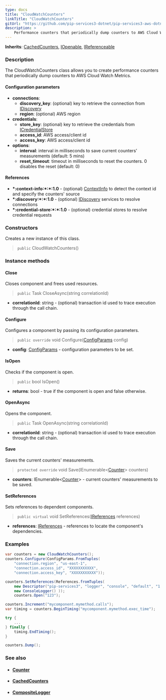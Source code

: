 ```yaml
---
type: docs
title: "CloudWatchCounters"
linkTitle: "CloudWatchCounters"
gitUrl: "https://github.com/pip-services3-dotnet/pip-services3-aws-dotnet"
description: >
    Performance counters that periodically dump counters to AWS Cloud Watch Metrics.
---
```


**Inherits**: [CachedCounters](../../../components/count/cached_counters), [IOpenable](../../../commons/run/iopenable), [IReferenceable](../../../commons/refer/ireferenceable)


### Description

The CloudWatchCounters class allows you to create performance counters that periodically dump counters to AWS Cloud Watch Metrics.

#### Configuration parameters
 
- **connections**:                   
    - **discovery_key**: (optional) key to retrieve the connection from [IDiscovery](../../../components/connect/idiscovery)
    - **region**: (optional) AWS region
- **credentials**:    
    - **store_key**: (optional) key to retrieve the credentials from [ICredentialStore](../../../components/auth/icredential_store)
    - **access_id**: AWS access/client id
    - **access_key**: AWS access/client id
- **options**:
    - **interval**: interval in milliseconds to save current counters' measurements (default: 5 mins)
    - **reset_timeout**: timeout in milliseconds to reset the counters. 0 disables the reset (default: 0)


#### References
- **\*:context-info:\*:\*:1.0** - (optional) [ContextInfo](../../../components/info/context_info) to detect the context id and specify the counters' source
- **\*:discovery:\*:\*:1.0** - (optional) [IDiscovery](../../../components/connect/idiscovery) services to resolve connections
- **\*:credential-store:\*:\*:1.0** - (optional) credential stores to resolve credential requests

### Constructors
Creates a new instance of this class.

> `public` CloudWatchCounters()


### Instance methods

#### Close
Closes component and frees used resources.

> `public` Task CloseAsync(string correlationId)

- **correlationId**: string - (optional) transaction id used to trace execution through the call chain.

#### Configure
Configures a component by passing its configuration parameters.

> `public override` void Configure([ConfigParams](../../../commons/config/config_params) config)

- **config**: [ConfigParams](../../../commons/config/config_params) - configuration parameters to be set.


#### IsOpen
Checks if the component is open.

> `public` bool IsOpen()

- **returns**: bool - true if the component is open and false otherwise.

#### OpenAsync
Opens the component.

> `public` Task OpenAsync(string correlationId)

- **correlationId**: string - (optional) transaction id used to trace execution through the call chain.

#### Save
Saves the current counters' measurements.

> `protected override` void Save(IEnumerable<[Counter](../../../components/count/counter)> counters)

- **counters**: IEnumerable<[Counter](../../../components/count/counter)> - current counters' measurements to be saved.

#### SetReferences
Sets references to dependent components.

> `public virtual` void SetReferences([IReferences](../../../commons/refer/ireferences) references)

- **references**: [IReferences](../../../commons/refer/ireferences) - references to locate the component's dependencies.



### Examples

```cs
var counters = new CloudWatchCounters();
counters.Configure(ConfigParams.FromTuples(
    "connection.region", "us-east-1",
    "connection.access_id", "XXXXXXXXXXX",
    "connection.access_key", "XXXXXXXXXXX"));

counters.SetReferences(References.fromTuples(
    new Descriptor("pip-services3", "logger", "console", "default", "1.0"), 
    new ConsoleLogger() ));
    counters.Open("123");

counters.Increment("mycomponent.mymethod.calls");
var timing = counters.BeginTiming("mycomponent.mymethod.exec_time");

try {
    ...
} finally {
    timing.EndTiming();
}

counters.Dump();
```

### See also
- #### [Counter](../../../components/count/counter)
- #### [CachedCounters](../../../components/count/cached_counters)
- #### [CompositeLogger](../../../components/log/composite_logger) 
